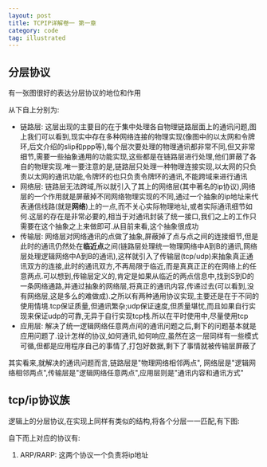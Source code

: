 ```yaml
---
layout: post
title: TCPIP详解卷一 第一章
category: code
tag: illustrated
---
```


## 分层协议

有一张图很好的表达分层协议的地位和作用

从下自上分别为:

* 链路层: 这层出现的主要目的在于集中处理各自物理链路层面上的通讯问题,图上我们可以看到,现实中存在多种网络连接的物理实现(像图中的以太网和令牌环,后文介绍的slip和ppp等),每个层次要处理的物理通讯都非常不同,但又非常细节,需要一些抽象通用的功能实现,这些都是在链路层进行处理,他们屏蔽了各自的物理实现.唯一要注意的是,链路层只处理一种物理连接实现,以太网的只负责以太网的通讯功能,令牌环的也只负责令牌环的通讯,不能跨域来进行通讯
* 网络层: 链路层无法跨域,所以就引入了其上的网络层(其中著名的ip协议),网络层的一个作用就是屏蔽掉不同网络物理实现的不同,通过一个抽象的ip地址来代表通信线路(就是**网络**)上的一点,而不关心实际物理地址,或者实际通讯细节如何.这层的存在是非常必要的,相当于对通讯封装了统一接口,我们之上的工作只需要在这个抽象之上来做即可.从目前来看,这个抽象很成功
* 传输层: 网络层对网络通讯的点做了抽象,屏蔽掉了点与点之间的连接细节,但是此时的通讯仍然处在**临近点**之间(链路层处理统一物理网络中A到B的通讯,网络层处理逻辑网络中A到B的通讯),这样就引入了传输层(tcp/udp)来抽象真正通讯双方的连接,此时的通讯双方,不再局限于临近,而是真真正正的在网络上的任意两点.可以想到,传输层定义的,肯定是如果从临近的两点信息中,找到S到D的一条网络通路,并通过抽象的网络层,将真正的通讯内容,传递过去(可以看到,没有网络层,这是多么的难做成).之所以有两种通用协议实现,主要还是在于不同的使用情境.tcp保证质量,但通讯繁杂;udp保证速度,但质量堪忧,而且如果自行实现来保证udp的可靠,无异于自行实现tcp栈.所以在平时使用中,尽量使用tcp
* 应用层: 解决了统一逻辑网络任意两点间的通讯问题之后,剩下的问题基本就是应用问题了.设计怎样的协议,如何通讯,如何响应,虽然在这一层同样有一些模式可循,但都是应用程序自己的事情了,打包好数据,剩下了事情就被传输层屏蔽了

其实看来,就解决的通讯问题而言,链路层是"物理网络相邻两点", 网络层是"逻辑网络相邻两点",传输层是"逻辑网络任意两点",应用层则是"通讯内容和通讯方式"

## tcp/ip协议族

逻辑上的分层协议,在实现上同样有类似的结构,将各个分层一一匹配,有下图:

自下而上对应的协议有:

1. ARP/RARP: 这两个协议一个负责将ip地址









